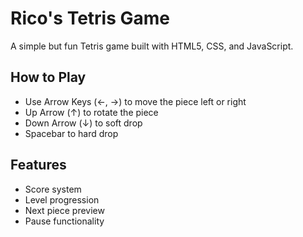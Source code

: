 # Rico's Tetris Game

A simple but fun Tetris game built with HTML5, CSS, and JavaScript.

## How to Play

- Use Arrow Keys (←, →) to move the piece left or right
- Up Arrow (↑) to rotate the piece
- Down Arrow (↓) to soft drop
- Spacebar to hard drop

## Features

- Score system
- Level progression
- Next piece preview
- Pause functionality 